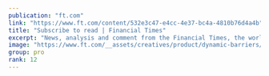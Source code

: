 ```yaml
---
publication: "ft.com"
link: "https://www.ft.com/content/532e3c47-e4cc-4e37-bc4a-4810b76d4a4b"
title: "Subscribe to read | Financial Times"
excerpt: "News, analysis and comment from the Financial Times, the worldʼs leading global business publication"
image: "https://www.ft.com/__assets/creatives/product/dynamic-barriers/default.jpg?v=2"
group: pro
rank: 12
---
```


